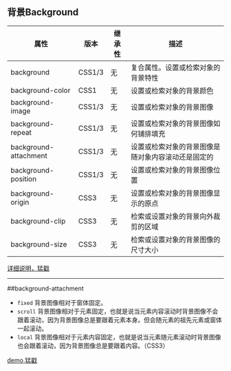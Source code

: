 ## 背景Background

| 属性 | 版本 | 继承性 | 描述 | 
| ---- | ---- | ------ | ---- |
| background | CSS1/3 | 无 | 复合属性。设置或检索对象的背景特性 | 
| background-color | CSS1 | 无 | 设置或检索对象的背景颜色 | 
| background-image | CSS1/3 | 无 | 设置或检索对象的背景图像 | 
| background-repeat | CSS1/3 | 无 | 设置或检索对象的背景图像如何铺排填充 | 
| background-attachment | CSS1/3 | 无 | 设置或检索对象的背景图像是随对象内容滚动还是固定的 | 
| background-position | CSS1/3 | 无 | 设置或检索对象的背景图像位置 | 
| background-origin | CSS3 | 无 | 设置或检索对象的背景图像显示的原点 | 
| background-clip | CSS3 | 无 | 检索或设置对象的背景向外裁剪的区域 | 
| background-size | CSS3 | 无 | 检索或设置对象的背景图像的尺寸大小 |

[详细说明，猛戳](http://www.css88.com/book/css/properties/background/background.htm)

---

##background-attachment

- `fixed` 背景图像相对于窗体固定。
- `scroll` 背景图像相对于元素固定，也就是说当元素内容滚动时背景图像不会跟着滚动，因为背景图像总是要跟着元素本身。但会随元素的祖先元素或窗体一起滚动。
- `local` 背景图像相对于元素内容固定，也就是说当元素随元素滚动时背景图像也会跟着滚动，因为背景图像总是要跟着内容。（CSS3）

[demo,猛戳](http://www.css88.com/book/css/properties/background/background.htm)




